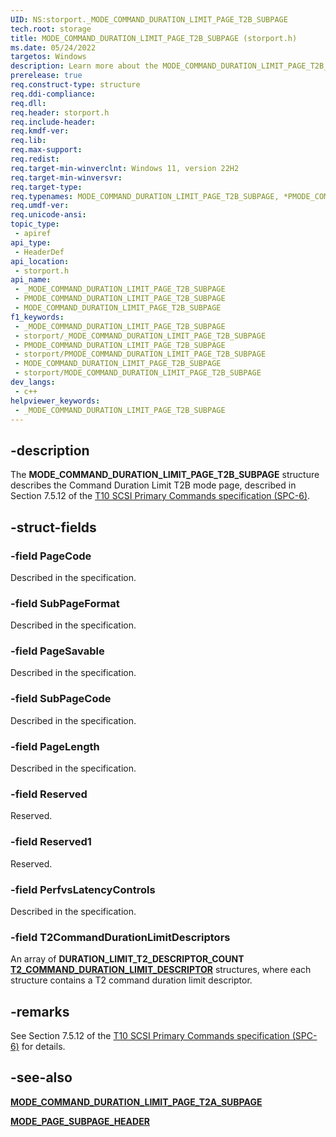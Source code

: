 ```yaml
---
UID: NS:storport._MODE_COMMAND_DURATION_LIMIT_PAGE_T2B_SUBPAGE
tech.root: storage
title: MODE_COMMAND_DURATION_LIMIT_PAGE_T2B_SUBPAGE (storport.h)
ms.date: 05/24/2022
targetos: Windows
description: Learn more about the MODE_COMMAND_DURATION_LIMIT_PAGE_T2B_SUBPAGE (storport.h) structure.
prerelease: true
req.construct-type: structure
req.ddi-compliance: 
req.dll: 
req.header: storport.h
req.include-header: 
req.kmdf-ver: 
req.lib: 
req.max-support: 
req.redist: 
req.target-min-winverclnt: Windows 11, version 22H2
req.target-min-winversvr: 
req.target-type: 
req.typenames: MODE_COMMAND_DURATION_LIMIT_PAGE_T2B_SUBPAGE, *PMODE_COMMAND_DURATION_LIMIT_PAGE_T2B_SUBPAGE
req.umdf-ver: 
req.unicode-ansi: 
topic_type:
 - apiref
api_type:
 - HeaderDef
api_location:
 - storport.h
api_name:
 - _MODE_COMMAND_DURATION_LIMIT_PAGE_T2B_SUBPAGE
 - PMODE_COMMAND_DURATION_LIMIT_PAGE_T2B_SUBPAGE
 - MODE_COMMAND_DURATION_LIMIT_PAGE_T2B_SUBPAGE
f1_keywords:
 - _MODE_COMMAND_DURATION_LIMIT_PAGE_T2B_SUBPAGE
 - storport/_MODE_COMMAND_DURATION_LIMIT_PAGE_T2B_SUBPAGE
 - PMODE_COMMAND_DURATION_LIMIT_PAGE_T2B_SUBPAGE
 - storport/PMODE_COMMAND_DURATION_LIMIT_PAGE_T2B_SUBPAGE
 - MODE_COMMAND_DURATION_LIMIT_PAGE_T2B_SUBPAGE
 - storport/MODE_COMMAND_DURATION_LIMIT_PAGE_T2B_SUBPAGE
dev_langs:
 - c++
helpviewer_keywords:
 - _MODE_COMMAND_DURATION_LIMIT_PAGE_T2B_SUBPAGE
---
```


## -description

The **MODE_COMMAND_DURATION_LIMIT_PAGE_T2B_SUBPAGE** structure describes the Command Duration Limit T2B mode page, described in Section 7.5.12 of the [T10 SCSI Primary Commands specification (SPC-6)](https://www.t10.org/members/w_spc6.htm).

## -struct-fields

### -field PageCode

Described in the specification.

### -field SubPageFormat

Described in the specification.

### -field PageSavable

Described in the specification.

### -field SubPageCode

Described in the specification.

### -field PageLength

Described in the specification.

### -field Reserved

Reserved.

### -field Reserved1

Reserved.

### -field PerfvsLatencyControls

Described in the specification.

### -field T2CommandDurationLimitDescriptors

An array of **DURATION_LIMIT_T2_DESCRIPTOR_COUNT** [**T2_COMMAND_DURATION_LIMIT_DESCRIPTOR**](ns-storport-t2_command_duration_limit_descriptor.md) structures, where each structure contains a T2 command duration limit descriptor.

## -remarks

See Section 7.5.12 of the [T10 SCSI Primary Commands specification (SPC-6)](https://www.t10.org/members/w_spc6.htm) for details.

## -see-also

[**MODE_COMMAND_DURATION_LIMIT_PAGE_T2A_SUBPAGE**](ns-storport-mode_command_duration_limit_page_t2a_subpage.md)

[**MODE_PAGE_SUBPAGE_HEADER**](ns-storport-mode_page_subpage_header.md)
